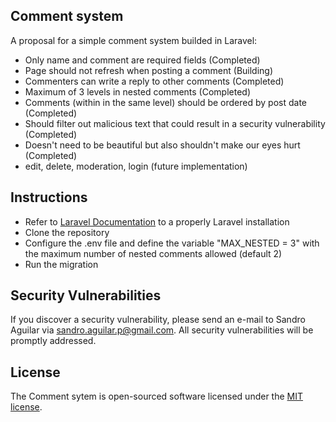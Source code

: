 ## Comment system

A proposal for a simple comment system builded in Laravel:

- Only name and comment are required fields (Completed)
- Page should not refresh when posting a comment (Building)
- Commenters can write a reply to other comments (Completed)
- Maximum of 3 levels in nested comments (Completed)
- Comments (within in the same level) should be ordered by post date (Completed)
- Should filter out malicious text that could result in a security vulnerability (Completed)
- Doesn't need to be beautiful but also shouldn't make our eyes hurt (Completed)
- edit, delete, moderation, login (future implementation)


## Instructions
- Refer to [Laravel Documentation](https://laravel.com/docs/5.6#server-requirements) to a properly Laravel installation
- Clone the repository
- Configure the .env file and define the variable "MAX_NESTED = 3" with the maximum number of nested comments allowed (default 2)
- Run the migration

## Security Vulnerabilities

If you discover a security vulnerability, please send an e-mail to Sandro Aguilar via [sandro.aguilar.p@gmail.com](mailto:sandro.aguilar.p@gmail.com). All security vulnerabilities will be promptly addressed.

## License

The Comment sytem is open-sourced software licensed under the [MIT license](https://opensource.org/licenses/MIT).